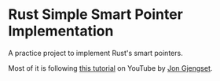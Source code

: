 # Rust Simple Smart Pointer Implementation

A practice project to implement Rust's smart pointers.

Most of it is following [this tutorial](https://youtu.be/8O0Nt9qY_vo) on YouTube by [Jon Gjengset](https://twitter.com/jonhoo).

